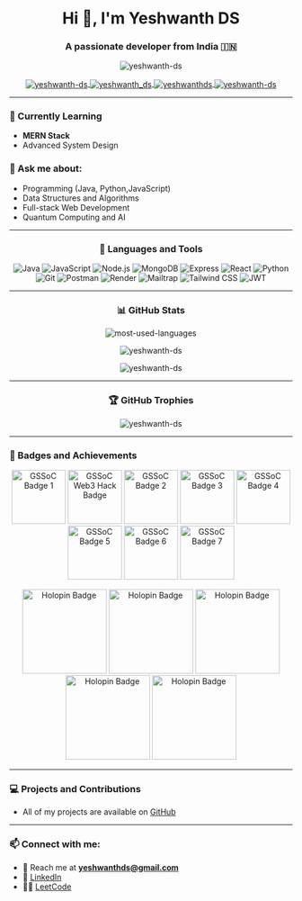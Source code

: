 <h1 align="center">Hi 👋, I'm Yeshwanth DS</h1>
<h3 align="center">A passionate developer from India 🇮🇳</h3>

<p align="center">
  <img src="https://komarev.com/ghpvc/?username=yeshwanth-ds&label=Profile%20views&color=0e75b6&style=flat" alt="yeshwanth-ds" />
</p>

<p align="center">
  <a href="https://linkedin.com/in/yeshwanth-ds" target="blank">
    <img align="center" src="https://img.shields.io/badge/LinkedIn-blue?style=for-the-badge&logo=linkedin" alt="yeshwanth-ds" />
  </a>
  <a href="https://www.leetcode.com/yeshwanth_ds" target="blank">
    <img align="center" src="https://img.shields.io/badge/LeetCode-orange?style=for-the-badge&logo=leetcode" alt="yeshwanth_ds" />
  </a>
  <a href="mailto:yeshwanthds@example.com" target="blank">
    <img align="center" src="https://img.shields.io/badge/Email-me-red?style=for-the-badge&logo=gmail" alt="yeshwanthds" />
  </a>
  <a href="https://discord.com/users/yeshwanth-ds" target="blank">
    <img align="center" src="https://img.shields.io/badge/Discord-%235865F2.svg?style=for-the-badge&logo=discord&logoColor=white" alt="yeshwanth-ds" />
  </a>
</p>

---

### 🌱 Currently Learning
- **MERN Stack**
- Advanced System Design

### 💬 Ask me about:
- Programming (Java, Python,JavaScript)
- Data Structures and Algorithms
- Full-stack Web Development
- Quantum Computing and AI

---

<h3 align="center">🚀 Languages and Tools</h3>
<p align="center">
  <img src="https://img.shields.io/badge/Java-ED8B00?style=for-the-badge&logo=java&logoColor=white" alt="Java" />
  <img src="https://img.shields.io/badge/JavaScript-F7DF1E?style=for-the-badge&logo=javascript&logoColor=black" alt="JavaScript" />
  <img src="https://img.shields.io/badge/Node.js-339933?style=for-the-badge&logo=nodedotjs&logoColor=white" alt="Node.js" />
  <img src="https://img.shields.io/badge/MongoDB-4EA94B?style=for-the-badge&logo=mongodb&logoColor=white" alt="MongoDB" />
  <img src="https://img.shields.io/badge/Express.js-404D59?style=for-the-badge" alt="Express" />
  <img src="https://img.shields.io/badge/React-61DAFB?style=for-the-badge&logo=react&logoColor=black" alt="React" />
  <img src="https://img.shields.io/badge/Python-3776AB?style=for-the-badge&logo=python&logoColor=white" alt="Python" />
  <img src="https://img.shields.io/badge/Git-F05032?style=for-the-badge&logo=git&logoColor=white" alt="Git" />
  <img src="https://img.shields.io/badge/Postman-FF6C37?style=for-the-badge&logo=postman&logoColor=white" alt="Postman" />
  <img src="https://img.shields.io/badge/Render-6F3C20?style=for-the-badge&logo=render&logoColor=white" alt="Render" />
  <img src="https://img.shields.io/badge/Mailtrap-FBBF24?style=for-the-badge&logo=mailtrap&logoColor=black" alt="Mailtrap" />
  <img src="https://img.shields.io/badge/Tailwind%20CSS-38B2AC?style=for-the-badge&logo=tailwindcss&logoColor=white" alt="Tailwind CSS" />
  <img src="https://img.shields.io/badge/JSON%20Web%20Token-000000?style=for-the-badge&logo=json-web-token&logoColor=white" alt="JWT" />
</p>

---

<h3 align="center">📊 GitHub Stats</h3>


<p align="center">
  <img align="center" src="https://github-readme-stats.vercel.app/api/top-langs/?username=yeshwanth-ds&langs_count=10&theme=tokyonight&layout=compact" alt="most-used-languages" />
</p>
<p align="center">
  <img align="center" src="https://github-readme-stats.vercel.app/api?username=yeshwanth-ds&show_icons=true&theme=tokyonight" alt="yeshwanth-ds" />
</p>

<p align="center">
  <img align="center" src="https://github-readme-streak-stats.herokuapp.com/?user=yeshwanth-ds&theme=tokyonight" alt="yeshwanth-ds" />
</p>

---

<h3 align="center">🏆 GitHub Trophies</h3>
<p align="center">
  <img src="https://github-profile-trophy.vercel.app/?username=yeshwanth-ds&theme=onedark&no-frame=true&row=1&column=6" alt="yeshwanth-ds" />
</p>

---

### 🏅 Badges and Achievements


<p align="center">
  <img src="https://gssoc.girlscript.tech/badges/postman.png?imwidth=96" alt="GSSoC Badge 1" width="96" />
  <img src="https://gssoc.girlscript.tech/badges/web3hack.png?imwidth=96" alt="GSSoC Web3 Hack Badge" width="96" />
  <img src="https://gssoc.girlscript.tech/badges/1.png?imwidth=96" alt="GSSoC Badge 2" width="96" />
  <img src="https://gssoc.girlscript.tech/badges/2.png?imwidth=96" alt="GSSoC Badge 3" width="96" />
  <img src="https://gssoc.girlscript.tech/badges/3.png?imwidth=96" alt="GSSoC Badge 4" width="96" />
  <img src="https://gssoc.girlscript.tech/badges/4.png?imwidth=96" alt="GSSoC Badge 5" width="96" />
  <img src="https://gssoc.girlscript.tech/badges/5.png?imwidth=96" alt="GSSoC Badge 6" width="96" />
  <img src="https://gssoc.girlscript.tech/badges/6.png?imwidth=96" alt="GSSoC Badge 7" width="96" />
</p>


<p align="center">
  <img src="https://assets.holopin.io/hf2024levels/level0-sloth-code-0-0-0-0.webp" alt="Holopin Badge" width="150" />
  <img src="https://assets.holopin.io/hf2024levels/level1-sloth-code-coffee-0-0-0.webp" alt="Holopin Badge" width="150" />
  <img src="https://assets.holopin.io/hf2024levels/level2-sloth-code-coffee-robe-0-0.webp" alt="Holopin Badge" width="150" />
  <img src="https://assets.holopin.io/hf2024levels/level3-sloth-code-coffee-robe-witch-0.webp" alt="Holopin Badge" width="150" />
  <img src="https://assets.holopin.io/hf2024levels/level4-sloth-code-coffee-robe-witch-rainbow.webp" alt="Holopin Badge" width="150" />
</p>



---

### 💻 Projects and Contributions
- All of my projects are available on [GitHub](https://github.com/yeshwanth-ds)

---

### 📫 Connect with me:
- 📧 Reach me at **yeshwanthds@gmail.com**
- 💼 [LinkedIn](https://linkedin.com/in/yeshwanth-ds)
- 🧑‍💻 [LeetCode](https://leetcode.com/yeshwanth_ds)
